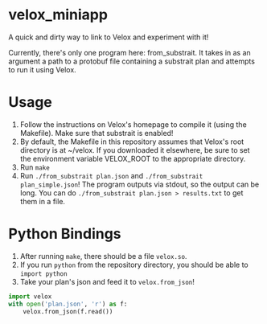 # velox_miniapp
A quick and dirty way to link to Velox and experiment with it!

Currently, there's only one program here: from_substrait. It takes in as an argument a path to a protobuf file containing a substrait
plan and attempts to run it using Velox.

# Usage
1. Follow the instructions on Velox's homepage to compile it (using the Makefile). Make sure that substrait is enabled!
2. By default, the Makefile in this repository assumes that Velox's root directory is at ~/velox. If you downloaded it elsewhere, be sure to set the environment variable VELOX_ROOT to the appropriate directory.
3. Run `make`
4. Run `./from_substrait plan.json` and `./from_substrait plan_simple.json`! The program outputs via stdout, so the output can be long. You can do `./from_substrait plan.json > results.txt` to get them in a file.

# Python Bindings
1. After running `make`, there should be a file `velox.so`.
2. If you run `python` from the repository directory, you should be able to `import python`
3. Take your plan's json and feed it to `velox.from_json`!

```python
import velox
with open('plan.json', 'r') as f:
    velox.from_json(f.read())
```